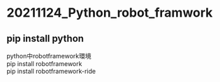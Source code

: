 # 20211124_Python_robot_framwork  
pip install python  
-----
python中robotframework環境  
pip install robotframework  
pip install robotframework-ride  
